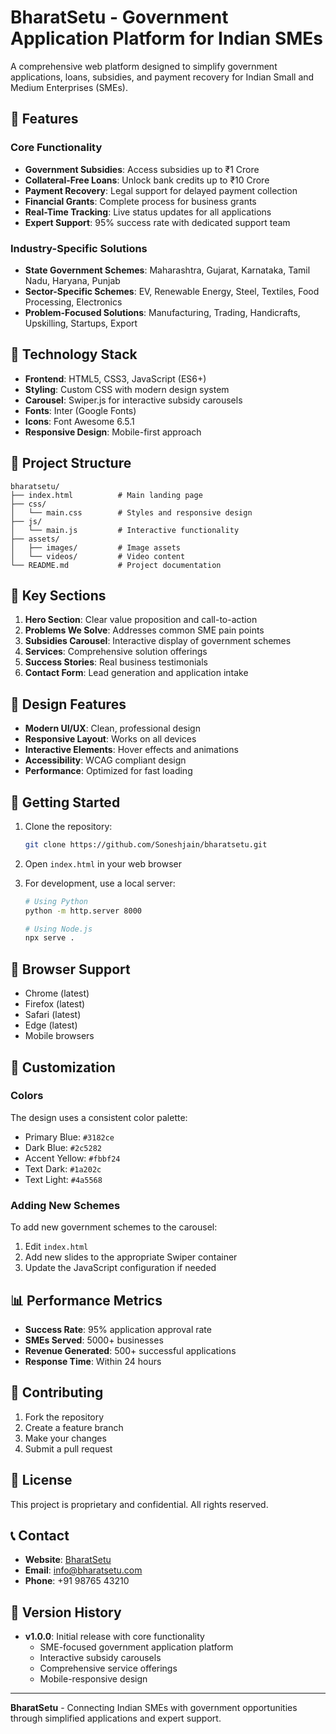 # BharatSetu - Government Application Platform for Indian SMEs

A comprehensive web platform designed to simplify government applications, loans, subsidies, and payment recovery for Indian Small and Medium Enterprises (SMEs).

## 🌟 Features

### Core Functionality
- **Government Subsidies**: Access subsidies up to ₹1 Crore
- **Collateral-Free Loans**: Unlock bank credits up to ₹10 Crore
- **Payment Recovery**: Legal support for delayed payment collection
- **Financial Grants**: Complete process for business grants
- **Real-Time Tracking**: Live status updates for all applications
- **Expert Support**: 95% success rate with dedicated support team

### Industry-Specific Solutions
- **State Government Schemes**: Maharashtra, Gujarat, Karnataka, Tamil Nadu, Haryana, Punjab
- **Sector-Specific Schemes**: EV, Renewable Energy, Steel, Textiles, Food Processing, Electronics
- **Problem-Focused Solutions**: Manufacturing, Trading, Handicrafts, Upskilling, Startups, Export

## 🚀 Technology Stack

- **Frontend**: HTML5, CSS3, JavaScript (ES6+)
- **Styling**: Custom CSS with modern design system
- **Carousel**: Swiper.js for interactive subsidy carousels
- **Fonts**: Inter (Google Fonts)
- **Icons**: Font Awesome 6.5.1
- **Responsive Design**: Mobile-first approach

## 📁 Project Structure

```
bharatsetu/
├── index.html          # Main landing page
├── css/
│   └── main.css        # Styles and responsive design
├── js/
│   └── main.js         # Interactive functionality
├── assets/
│   ├── images/         # Image assets
│   └── videos/         # Video content
└── README.md           # Project documentation
```

## 🎯 Key Sections

1. **Hero Section**: Clear value proposition and call-to-action
2. **Problems We Solve**: Addresses common SME pain points
3. **Subsidies Carousel**: Interactive display of government schemes
4. **Services**: Comprehensive solution offerings
5. **Success Stories**: Real business testimonials
6. **Contact Form**: Lead generation and application intake

## 🎨 Design Features

- **Modern UI/UX**: Clean, professional design
- **Responsive Layout**: Works on all devices
- **Interactive Elements**: Hover effects and animations
- **Accessibility**: WCAG compliant design
- **Performance**: Optimized for fast loading

## 🚀 Getting Started

1. Clone the repository:
   ```bash
   git clone https://github.com/Soneshjain/bharatsetu.git
   ```

2. Open `index.html` in your web browser

3. For development, use a local server:
   ```bash
   # Using Python
   python -m http.server 8000
   
   # Using Node.js
   npx serve .
   ```

## 📱 Browser Support

- Chrome (latest)
- Firefox (latest)
- Safari (latest)
- Edge (latest)
- Mobile browsers

## 🔧 Customization

### Colors
The design uses a consistent color palette:
- Primary Blue: `#3182ce`
- Dark Blue: `#2c5282`
- Accent Yellow: `#fbbf24`
- Text Dark: `#1a202c`
- Text Light: `#4a5568`

### Adding New Schemes
To add new government schemes to the carousel:

1. Edit `index.html`
2. Add new slides to the appropriate Swiper container
3. Update the JavaScript configuration if needed

## 📊 Performance Metrics

- **Success Rate**: 95% application approval rate
- **SMEs Served**: 5000+ businesses
- **Revenue Generated**: 500+ successful applications
- **Response Time**: Within 24 hours

## 🤝 Contributing

1. Fork the repository
2. Create a feature branch
3. Make your changes
4. Submit a pull request

## 📄 License

This project is proprietary and confidential. All rights reserved.

## 📞 Contact

- **Website**: [BharatSetu](https://bharatsetu.com)
- **Email**: info@bharatsetu.com
- **Phone**: +91 98765 43210

## 🔄 Version History

- **v1.0.0**: Initial release with core functionality
  - SME-focused government application platform
  - Interactive subsidy carousels
  - Comprehensive service offerings
  - Mobile-responsive design

---

**BharatSetu** - Connecting Indian SMEs with government opportunities through simplified applications and expert support. 